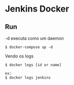 # Jenkins Docker

## Run 

-d executa como um daemon

```console
$ docker-compose up -d
```

Vendo os logs

```console
$ docker logs [id or name]

ex:
$ docker logs jenkins
```